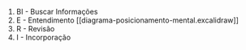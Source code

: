 1. BI - Buscar Informações
2. E - Entendimento [[diagrama-posicionamento-mental.excalidraw]]
3. R - Revisão
4. I - Incorporação